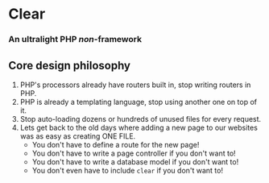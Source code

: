 # Clear

### An ultralight PHP *non*-framework

## Core design philosophy

1. PHP's processors already have routers built in, stop writing routers in PHP.
2. PHP is already a templating language, stop using another one on top of it.
3. Stop auto-loading dozens or hundreds of unused files for every request.
4. Lets get back to the old days where adding a new page to our websites was as easy as creating ONE FILE.
	* You don't have to define a route for the new page!
	* You don't have to write a page controller if you don't want to!
	* You don't have to write a database model if you don't want to!
	* You don't even have to include `clear` if you don't want to!


